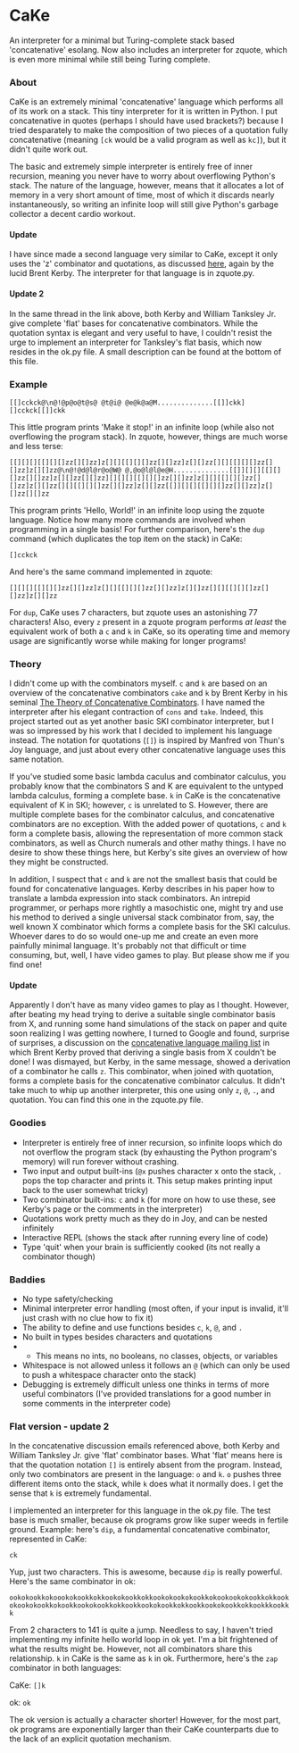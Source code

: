 CaKe
====

An interpreter for a minimal but Turing-complete stack based 'concatenative' esolang. Now also includes an interpreter for zquote, which is even more minimal while still being Turing complete.

### About

CaKe is an extremely minimal 'concatenative' language which performs all of its work on a stack. This tiny interpreter for it is written in Python. I put concatenative in quotes (perhaps I should have used brackets?) because I tried desparately to make the composition of two pieces of a quotation fully concatenative (meaning `[ck` would be a valid program as well as `kc]`), but it didn't quite work out.

The basic and extremely simple interpreter is entirely free of inner recursion, meaning you never have to worry about overflowing Python's stack. The nature of the language, however, means that it allocates a lot of memory in a very short amount of time, most of which it discards nearly instantaneously, so writing an infinite loop will still give Python's garbage collector a decent cardio workout.

#### Update

I have since made a second language very similar to CaKe, except it only uses the 'z' combinator and quotations, as discussed [here](http://groups.yahoo.com/neo/groups/concatenative/conversations/topics/3178), again by the lucid Brent Kerby. The interpreter for that language is in zquote.py.

#### Update 2

In the same thread in the link above, both Kerby and William Tanksley Jr. give complete 'flat' bases for concatenative combinators. While the quotation syntax is elegant and very useful to have, I couldn't resist the urge to implement an interpreter for Tanksley's flat basis, which now resides in the ok.py file. A small description can be found at the bottom of this file.

### Example

```[[]cckck@\n@!@p@o@t@s@ @t@i@ @e@k@a@M..............[[]]ckk][]cckck[[]]ckk```

This little program prints 'Make it stop!' in an infinite loop (while also not overflowing the program stack). In zquote, however, things are much worse and less terse:

```
[[][][][[][][]zz[][]zz]z[][][[][][]zz[][]zz]z[][]zz[][][[][][]zz[][]zz]z[][]zz@\n@!@d@l@r@o@W@ @,@o@l@l@e@H..............[[]][][][[][][]zz[][]zz]z[][]zz[][]zz][][][][[][][]zz[][]zz]z[][][[][][]zz[][]zz]z[][]zz[][][[][][]zz[][]zz]z[][]zz[[]][][][[][][]zz[][]zz]z[][]zz[][]zz
```

This program prints 'Hello, World!' in an infinite loop using the zquote language. Notice how many more commands are involved when programming in a single basis! For further comparison, here's the `dup` command (which duplicates the top item on the stack) in CaKe:

`[]cckck`

And here's the same command implemented in zquote:

`[][][][[][][]zz[][]zz]z[][][[][][]zz[][]zz]z[][]zz[][][[][][]zz[][]zz]z[][]zz`

For `dup`, CaKe uses 7 characters, but zquote uses an astonishing 77 characters! Also, every `z` present in a zquote program performs *at least* the equivalent work of both a `c` and `k` in CaKe, so its operating time and memory usage are significantly worse while making for longer programs!

### Theory

I didn't come up with the combinators myself. `c` and `k` are based on an overview of the concatenative combinators `cake` and `k` by Brent Kerby in his seminal [The Theory of Concatenative Combinators](http://tunes.org/~iepos/joy.html). I have named the interpreter after his elegant contraction of `cons` and `take`. Indeed, this project started out as yet another basic SKI combinator interpreter, but I was so impressed by his work that I decided to implement his language instead. The notation for quotations (`[]`) is inspired by Manfred von Thun's Joy language, and just about every other concatenative language uses this same notation.

If you've studied some basic lambda caculus and combinator calculus, you probably know that the combinators S and K are equivalent to the untyped lambda calculus, forming a complete base. `k` in CaKe is the concatenative equivalent of K in SKI; however, `c` is unrelated to S. However, there are multiple complete bases for the combinator calculus, and concatenative combinators are no exception. With the added power of quotations, `c` and `k` form a complete basis, allowing the representation of more common stack combinators, as well as Church numerals and other mathy things. I have no desire to show these things here, but Kerby's site gives an overview of how they might be constructed.

In addition, I suspect that `c` and `k` are not the smallest basis that could be found for concatenative languages. Kerby describes in his paper how to translate a lambda expression into stack combinators. An intrepid programmer, or perhaps more rightly a masochistic one, might try and use his method to derived a single universal stack combinator from, say, the well known X combinator which forms a complete basis for the SKI calculus. Whoever dares to do so would one-up me and create an even more painfully minimal language. It's probably not that difficult or time consuming, but, well, I have video games to play. But please show me if you find one!

#### Update

Apparently I don't have as many video games to play as I thought. However, after beating my head trying to derive a suitable single combinator basis from X, and running some hand simulations of the stack on paper and quite soon realizing I was getting nowhere, I turned to Google and found, surprise of surprises, a discussion on the [concatenative language mailing list](http://groups.yahoo.com/neo/groups/concatenative/conversations/topics/3178) in which Brent Kerby proved that deriving a single basis from X couldn't be done! I was dismayed, but Kerby, in the same message, showed a derivation of a combinator he calls `z`. This combinator, when joined with quotation, forms a complete basis for the concatenative combinator calculus. It didn't take much to whip up another interpreter, this one using only `z`, `@`, `.`, and quotation. You can find this one in the zquote.py file.

### Goodies

* Interpreter is entirely free of inner recursion, so infinite loops which do not overflow the program stack (by exhausting the Python program's memory) will run forever without crashing.
* Two input and output built-ins (`@x` pushes character x onto the stack, `.` pops the top character and prints it. This setup makes printing input back to the user somewhat tricky)
* Two combinator built-ins: `c` and `k` (for more on how to use these, see Kerby's page or the comments in the interpreter)
* Quotations work pretty much as they do in Joy, and can be nested infinitely
* Interactive REPL (shows the stack after running every line of code)
* Type 'quit' when your brain is sufficiently cooked (its not really a combinator though)

### Baddies

* No type safety/checking
* Minimal interpreter error handling (most often, if your input is invalid, it'll just crash with no clue how to fix it)
* The ability to define and use functions besides `c`, `k`, `@`, and `.`
* No built in types besides characters and quotations
* * This means no ints, no booleans, no classes, objects, or variables
* Whitespace is not allowed unless it follows an `@` (which can only be used to push a whitespace character onto the stack)
* Debugging is extremely difficult unless one thinks in terms of more useful combinators (I've provided translations for a good number in some comments in the interpreter code)

### Flat version - update 2

In the concatenative discussion emails referenced above, both Kerby and William Tanksley Jr. give 'flat' combinator bases. What 'flat' means here is that the quotation notation `[]` is entirely absent from the program. Instead, only two combinators are present in the language: `o` and `k`. `o` pushes three different items onto the stack, while `k` does what it normally does. I get the sense that `k` is extremely fundamental.

I implemented an interpreter for this language in the ok.py file. The test base is much smaller, because ok programs grow like super weeds in fertile ground. Example: here's `dip`, a fundamental concatenative combinator, represented in CaKe:

`ck`

Yup, just two characters. This is awesome, because `dip` is really powerful. Here's the same combinator in ok:

`ookokookkokoookokookkokkookokookkokkookokookokookkokookookokookkokkookokookokookkokookkookokookkokkookkookokookkokkookkookokookkokkookkkookkk`

From 2 characters to 141 is quite a jump. Needless to say, I haven't tried implementing my infinite hello world loop in ok yet. I'm a bit frightened of what the results might be. However, not all combinators share this relationship. `k` in CaKe is the same as `k` in ok. Furthermore, here's the `zap` combinator in both languages:

CaKe: `[]k`

ok: `ok`

The ok version is actually a character shorter! However, for the most part, ok programs are exponentially larger than their CaKe counterparts due to the lack of an explicit quotation mechanism.
